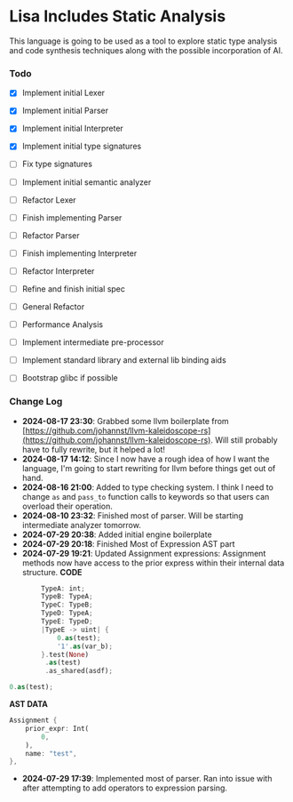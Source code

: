 # Lisa Includes Static Analysis 

This language is going to be used as a tool to explore static type analysis and
code synthesis techniques along with the possible incorporation of AI.

### Todo
- [x] Implement initial Lexer
- [x] Implement initial Parser
- [x] Implement initial Interpreter
- [x] Implement initial type signatures
- [ ] Fix type signatures
- [ ] Implement initial semantic analyzer 
- [ ] Refactor Lexer
- [ ] Finish implementing Parser
- [ ] Refactor Parser
- [ ] Finish implementing Interpreter
- [ ] Refactor Interpreter
- [ ] Refine and finish initial spec
- [ ] General Refactor
- [ ] Performance Analysis
- [ ] Implement intermediate pre-processor 
- [ ] Implement standard library and external lib binding aids
- [ ] Bootstrap glibc if possible


### Change Log

- **2024-08-17 23:30**: Grabbed some llvm boilerplate from
  [https://github.com/johannst/llvm-kaleidoscope-rs](https://github.com/johannst/llvm-kaleidoscope-rs).
  Will still probably have to fully rewrite, but it helped a lot!
- **2024-08-17 14:12**: Since I now have a rough idea of how I want the
  language,
I'm going to start rewriting for llvm before things get out of hand.
- **2024-08-16 21:00**: Added to type checking system. I think I need to change `as` and
  `pass_to` function calls to keywords so that users can overload their operation.
- **2024-08-10 23:32**: Finished most of parser. Will be starting intermediate
analyzer tomorrow.
- **2024-07-29 20:38**: Added initial engine boilerplate
- **2024-07-29 20:18**: Finished Most of Expression AST part
- **2024-07-29 19:21**: Updated Assignment expressions:
Assignment methods now have access to the prior express within their internal
data structure.
**CODE**
```rs
        TypeA: int;
        TypeB: TypeA;
        TypeC: TypeB;
        TypeD: TypeA;
        TypeE: TypeD;
        |TypeE -> uint| {
            0.as(test);
            '1'.as(var_b);
        }.test(None)
         .as(test)
         .as_shared(asdf);

0.as(test);
```
**AST DATA**
```rs
Assignment {
    prior_expr: Int(
        0,
    ),
    name: "test",
},
```
- **2024-07-29 17:39**: Implemented most of parser. Ran into issue with after
attempting to add operators to expression parsing.
